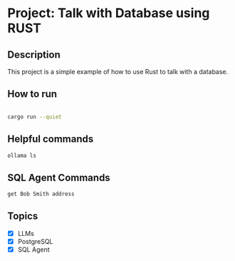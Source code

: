 # Project: Talk with Database using RUST

## Description

This project is a simple example of how to use Rust to talk with a database.

## How to run

```bash

cargo run --quiet

```

## Helpful commands

```bash
ollama ls
```

## SQL Agent Commands

```bash
get Bob Smith address
```

## Topics

- [x] LLMs
- [x] PostgreSQL
- [x] SQL Agent
